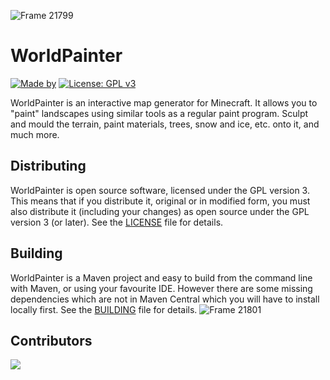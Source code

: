 ![Frame 21799](https://github.com/M-U-C-K-A/WorldPainter/assets/96072629/41ebb073-3513-466a-8a15-3ab3770ef1f5)
# WorldPainter
[![Made by](https://img.shields.io/badge/Made%20by-Captain--Chaos-blueviolet)](https://github.com/Captain-Chaos)
[![License: GPL v3](https://img.shields.io/badge/License-GPL%20v3-blue.svg)](https://www.gnu.org/licenses/gpl-3.0)

WorldPainter is an interactive map generator for Minecraft. It allows you to "paint" landscapes using similar tools as a regular paint program. Sculpt and mould the terrain, paint materials, trees, snow and ice, etc. onto it, and much more.

## Distributing

WorldPainter is open source software, licensed under the GPL version 3. This means that if you distribute it, original or in modified form, you must also distribute it (including your changes) as open source under the GPL version 3 (or later). See the [LICENSE](LICENSE) file for details.

## Building

WorldPainter is a Maven project and easy to build from the command line with Maven, or using your favourite IDE. However there are some missing dependencies which are not in Maven Central which you will have to install locally first. See the [BUILDING](BUILDING.md) file for details.
![Frame 21801](https://github.com/M-U-C-K-A/WorldPainter/assets/96072629/a952b93b-27f0-4178-a075-2e38d12b823f)

## Contributors

<a href="https://github.com/Captain-Chaos/WorldPainter/graphs/contributors">
  <img src="https://contrib.rocks/image?repo=Captain-Chaos/WorldPainter" />
</a>
